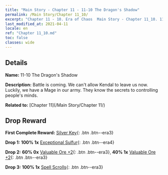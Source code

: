 ```yaml
---
title: "Main Story - Chapter 11 - 11-10 The Dragon's Shadow"
permalink: /Main Story/Chapter 11_10/
excerpt: "Chapter 11 - 10. Era of Chaos  Main Story - Chapter 11_10. 11-10 The Dragon's Shadow"
last_modified_at: 2021-04-11
locale: en
ref: "Chapter 11_10.md"
toc: false
classes: wide
---
```


## Details

 **Name:** 11-10 The Dragon's Shadow

 **Description:** Battle is coming. We can't allow Kendal to leave us now. Luckily, we have a Mage in our army. They know the secrets to controlling people's minds.

 **Related to:** [Chapter 11](/Main Story/Chapter 11/)

## Drop Reward

 **First Complete Reward:** [Silver Key](/Items/con_693/){: .btn .btn--era3}

 **Drop 1:** **100% 1x** [Exceptional Sulfur](/Items/mat_36/){: .btn .btn--era4}

 **Drop 2:** **60% 0x** [Valuable Ore +2](/Items/mat_26/){: .btn .btn--era3}, **40% 1x** [Valuable Ore +2](/Items/mat_26/){: .btn .btn--era3}

 **Drop 3:** **100% 1x** [Spell Scrolls](/Items/con_694/){: .btn .btn--era3}

